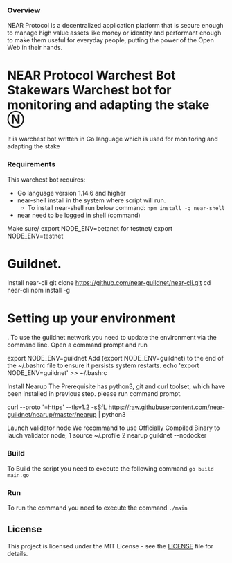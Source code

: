 
###  Overview
NEAR Protocol is a decentralized application platform that is secure enough to manage high value assets like money or identity and performant enough to make them useful for everyday people, putting the power of the Open Web in their hands.


# NEAR Protocol Warchest Bot Stakewars Warchest bot  for monitoring and adapting the stake Ⓝ
It is warchest bot written in Go language which is used for monitoring and adapting the stake


### Requirements 
This warchest bot requires:
* Go language version 1.14.6 and higher
* near-shell install in the system where script will run.
    * To install near-shell run below command:
    `
    npm install -g near-shell
    `
* near need to be logged in shell (command)

Make sure/ export NODE_ENV=betanet
for testnet/ export NODE_ENV=testnet



# Guildnet.
Install near-cli
git clone https://github.com/near-guildnet/near-cli.git
cd near-cli
npm install -g

# Setting up your environment
.
To use the guildnet network you need to update the environment via the command line.
Open a command prompt and run

export NODE_ENV=guildnet
Add (export NODE_ENV=guildnet) to the end of the ~/.bashrc file to ensure it persists system restarts.
echo 'export NODE_ENV=guildnet' >> ~/.bashrc 

Install Nearup
The Prerequisite has python3, git and curl toolset, which have been installed in previous step. please run command prompt.

curl --proto '=https' --tlsv1.2 -sSfL https://raw.githubusercontent.com/near-guildnet/nearup/master/nearup | python3

Launch validator node
We recommand to use Officially Compiled Binary to lauch validator node,
1
source ~/.profile
2
nearup guildnet --nodocker
### Build
To Build the script you need to execute the following command
`
go build main.go
`

### Run
To run the command you need to execute the command
`
./main
`

## License

This project is licensed under the MIT License - see the [LICENSE](LICENSE) file for details.
